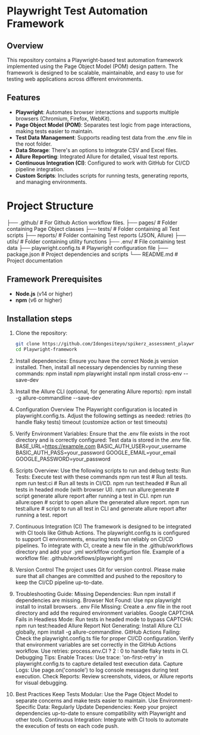 # Playwright Test Automation Framework

## Overview
This repository contains a Playwright-based test automation framework implemented using the Page Object Model (POM) design pattern. The framework is designed to be scalable, maintainable, and easy to use for testing web applications across different environments.

## Features
- **Playwright**: Automates browser interactions and supports multiple browsers (Chromium, Firefox, WebKit).
- **Page Object Model (POM)**: Separates test logic from page interactions, making tests easier to maintain.
- **Test Data Management**: Supports reading test data from the .env file in the root folder.
- **Data Storage**: There's an options to integrate CSV and Excel files.
- **Allure Reporting**: Integrated Allure for detailed, visual test reports.
- **Continuous Integration (CI)**: Configured to work with GitHub for CI/CD pipeline integration.
- **Custom Scripts**: Includes scripts for running tests, generating reports, and managing environments.

# Project Structure
├── .github/ # For Github Action workflow files.
├── pages/ # Folder containing Page Object classes
├── tests/ # Folder containing all Test scripts
├── reports/ # Folder containing Test reports (JSON, Allure)
├── utils/ # Folder containing utility functions
├── .env/ # File containing test data
├── playwright.config.ts # Playwright configuration file
├── package.json # Project dependencies and scripts
└── README.md # Project documentation


## Framework Prerequisites
- **Node.js** (v14 or higher)
- **npm** (v6 or higher)

## Installation steps
1. Clone the repository:
   ```bash
   git clone https://github.com/Idongesiteyo/spikerz_assessment_playwright.git
   cd Playwright-framework

2. Install dependencies: Ensure you have the correct Node.js version installed. Then, install all necessary dependencies by running these commands:
  npm install
  npm playwright install
  npm install cross-env --save-dev

3. Install the Allure CLI (optional, for generating Allure reports):
   npm install -g allure-commandline --save-dev

4. Configuration Overview
   The Playwright configuration is located in playwright.config.ts. Adjust the following settings as needed:
   retries (to handle flaky tests)
   timeout (customize action or test timeouts)

5. Verify Environment Variables: Ensure that the .env file exists in the root directory and is correctly configured:
   Test data is stored in the .env file. 
   BASE_URL=https://example.com
   BASIC_AUTH_USER=your_username
   BASIC_AUTH_PASS=your_password
   GOOGLE_EMAIL=your_email
   GOOGLE_PASSWORD=your_password


6. Scripts Overview: Use the following scripts to run and debug tests:
   Run Tests: Execute test with these commands
   npm run test   #  Run all tests.
   npm run test:ci  #  Run all tests in CI/CD.
   npm run test:headed # Run all tests in headed mode (with browser UI).
   npm run allure:generate  # script generate allure report after running a test in CLI.
   npm run allure:open      # script to open allure the generated allure report.
   npm run test:allure      # script to run all test in CLI and generate allure report after running a test.
   report

7. Continuous Integration (CI)
   The framework is designed to be integrated with CI tools like Github Actions. The playwright.config.ts is configured to support CI environments, ensuring tests run reliably on CI/CD pipelines.
   To integrate with CI, create a new file in the .github/workflows directory and add your .yml workflfow configurtion file.
   Example of a workflow file: .github/workflows/playwright.yml

8. Version Control
   The project uses Git for version control. Please make sure that all changes are committed and pushed to the repository to keep the CI/CD pipeline up-to-date.

9. Troubleshooting Guide:
   Missing Dependencies: Run npm install if dependencies are missing.
   Browser Not Found: Use npx playwright install to install browsers.
   .env File Missing: Create a .env file in the root directory and add the required environment variables.
   Google CAPTCHA Fails in Headless Mode: Run tests in headed mode to bypass CAPTCHA: npm run test:headed
   Allure Report Not Generating: Install Allure CLI globally, npm install -g allure-commandline.
   GitHub Actions Failing: 
    Check the playwright.config.ts file for proper CI/CD configuration.
    Verify that environment variables are set correctly in the GitHub Actions workflow.
    Use retries: process.env.CI ? 2 : 0 to handle flaky tests in CI.
   Debugging Tips: 
    Enable Traces: Use trace: 'on-first-retry' in playwright.config.ts to capture detailed test execution data.
    Capture Logs: Use page.on('console') to log console messages during test execution.
    Check Reports: Review screenshots, videos, or Allure reports for visual debugging.
    
10. Best Practices
   Keep Tests Modular: Use the Page Object Model to separate concerns and make tests easier to maintain.
   Use Environment-Specific Data:
   Regularly Update Dependencies: Keep your project dependencies up-to-date to ensure compatibility with Playwright and other tools.
   Continuous Integration: Integrate with CI tools to automate the execution of tests on each code push.

   
